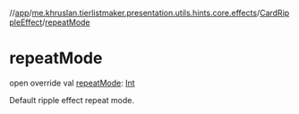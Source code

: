 //[app](../../../index.md)/[me.khruslan.tierlistmaker.presentation.utils.hints.core.effects](../index.md)/[CardRippleEffect](index.md)/[repeatMode](repeat-mode.md)

# repeatMode

open override val [repeatMode](repeat-mode.md): [Int](https://kotlinlang.org/api/latest/jvm/stdlib/kotlin/-int/index.html)

Default ripple effect repeat mode.

